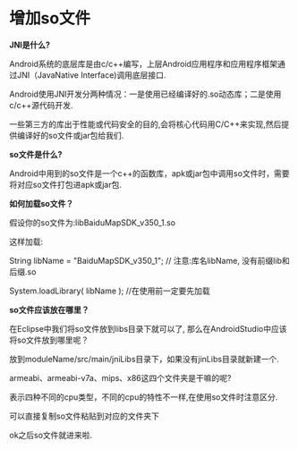 # 增加so文件

**JNI是什么?**

Android系统的底层库是由c\/c++编写，上层Android应用程序和应用程序框架通过JNI（JavaNative Interface\)调用底层接口.

Android使用JNI开发分两种情况：一是使用已经编译好的.so动态库；二是使用c\/c++源代码开发.

一些第三方的库出于性能或代码安全的目的,会将核心代码用C\/C++来实现,然后提供编译好的so文件或jar包给我们.

**so文件是什么?**

Android中用到的so文件是一个c++的函数库，apk或jar包中调用so文件时，需要将对应so文件打包进apk或jar包.

**如何加载so文件？**

假设你的so文件为:libBaiduMapSDK\_v350\_1.so

这样加载:

String libName = "BaiduMapSDK\_v350\_1"; \/\/ 注意:库名libName, 没有前缀lib和后缀.so

System.loadLibrary\( libName \); \/\/在使用前一定要先加载

**so文件应该放在哪里？**

在Eclipse中我们将so文件放到libs目录下就可以了, 那么在AndroidStudio中应该将so文件放到哪里呢？

放到moduleName\/src\/main\/jniLibs目录下，如果没有jinLibs目录就新建一个.

armeabi、armeabi-v7a、mips、x86这四个文件夹是干嘛的呢?

表示四种不同的cpu类型，不同的cpu的特性不一样,在使用so文件时注意区分.

可以直接复制so文件粘贴到对应的文件夹下

ok之后so文件就进来啦.

